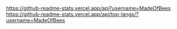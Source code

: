 https://github-readme-stats.vercel.app/api?username=MadeOfBees
https://github-readme-stats.vercel.app/api/top-langs/?username=MadeOfBees
<!---
MadeOfBees/MadeOfBees is a ✨ special ✨ repository because its `README.md` (this file) appears on your GitHub profile.
You can click the Preview link to take a look at your changes.
--->
